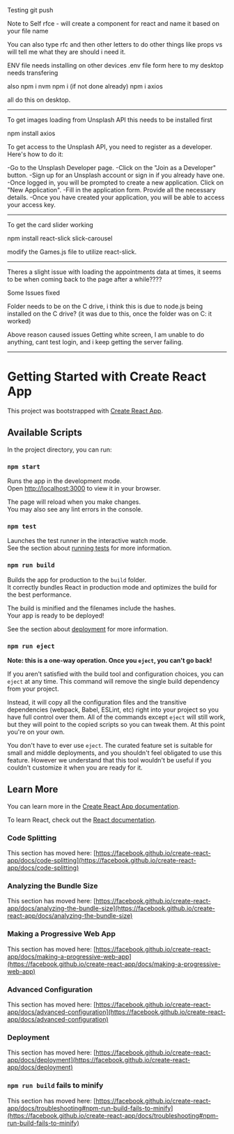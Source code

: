 Testing git push

Note to Self
rfce - will create a component for react and name it based on your file name

You can also type rfc and then other letters to do other things like props vs will tell me what they are should i need it.

ENV file needs installing on other devices
.env file form here to my desktop needs transfering

also npm i nvm
npm i (if not done already)
npm i axios

all do this on desktop.

-----------------------------------------------------------------------
To get images loading from Unsplash API this needs to be installed first

npm install axios

To get access to the Unsplash API, you need to register as a developer. Here's how to do it:

-Go to the Unsplash Developer page.
-Click on the "Join as a Developer" button.
-Sign up for an Unsplash account or sign in if you already have one.
-Once logged in, you will be prompted to create a new application. Click on "New Application".
-Fill in the application form. Provide all the necessary details.
-Once you have created your application, you will be able to access your access key.

------------------------------------------------------------------------
To get the card slider working 

npm install react-slick slick-carousel

modify the Games.js file to utilize react-slick.

------------------------------------------------------------------------
Theres a slight issue with loading the appointments data at times, it seems to be when coming back to the page after a while????

Some Issues fixed

Folder needs to be on the C drive, i think this is due to node.js being installed on the C drive? (it was due to this, once the folder was on C: it worked)


Above reason caused issues
Getting white screen, I am unable to do anything, cant test login, and i keep getting the server failing.

------------------------------------------------------------------------



# Getting Started with Create React App

This project was bootstrapped with [Create React App](https://github.com/facebook/create-react-app).

## Available Scripts

In the project directory, you can run:

### `npm start`

Runs the app in the development mode.\
Open [http://localhost:3000](http://localhost:3000) to view it in your browser.

The page will reload when you make changes.\
You may also see any lint errors in the console.

### `npm test`

Launches the test runner in the interactive watch mode.\
See the section about [running tests](https://facebook.github.io/create-react-app/docs/running-tests) for more information.

### `npm run build`

Builds the app for production to the `build` folder.\
It correctly bundles React in production mode and optimizes the build for the best performance.

The build is minified and the filenames include the hashes.\
Your app is ready to be deployed!

See the section about [deployment](https://facebook.github.io/create-react-app/docs/deployment) for more information.

### `npm run eject`

**Note: this is a one-way operation. Once you `eject`, you can't go back!**

If you aren't satisfied with the build tool and configuration choices, you can `eject` at any time. This command will remove the single build dependency from your project.

Instead, it will copy all the configuration files and the transitive dependencies (webpack, Babel, ESLint, etc) right into your project so you have full control over them. All of the commands except `eject` will still work, but they will point to the copied scripts so you can tweak them. At this point you're on your own.

You don't have to ever use `eject`. The curated feature set is suitable for small and middle deployments, and you shouldn't feel obligated to use this feature. However we understand that this tool wouldn't be useful if you couldn't customize it when you are ready for it.

## Learn More

You can learn more in the [Create React App documentation](https://facebook.github.io/create-react-app/docs/getting-started).

To learn React, check out the [React documentation](https://reactjs.org/).

### Code Splitting

This section has moved here: [https://facebook.github.io/create-react-app/docs/code-splitting](https://facebook.github.io/create-react-app/docs/code-splitting)

### Analyzing the Bundle Size

This section has moved here: [https://facebook.github.io/create-react-app/docs/analyzing-the-bundle-size](https://facebook.github.io/create-react-app/docs/analyzing-the-bundle-size)

### Making a Progressive Web App

This section has moved here: [https://facebook.github.io/create-react-app/docs/making-a-progressive-web-app](https://facebook.github.io/create-react-app/docs/making-a-progressive-web-app)

### Advanced Configuration

This section has moved here: [https://facebook.github.io/create-react-app/docs/advanced-configuration](https://facebook.github.io/create-react-app/docs/advanced-configuration)

### Deployment

This section has moved here: [https://facebook.github.io/create-react-app/docs/deployment](https://facebook.github.io/create-react-app/docs/deployment)

### `npm run build` fails to minify

This section has moved here: [https://facebook.github.io/create-react-app/docs/troubleshooting#npm-run-build-fails-to-minify](https://facebook.github.io/create-react-app/docs/troubleshooting#npm-run-build-fails-to-minify)
